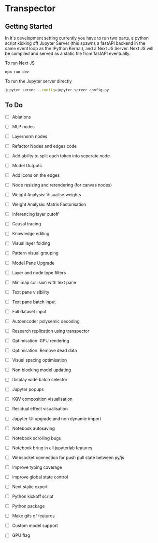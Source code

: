 # Transpector

## Getting Started

In it's development setting currently you have to run two parts, a python script kicking off Jupyter Server (this spawns a fastAPI backend in the same event loop as the IPython Kernal), and a Next JS Server. Next JS will be compiled and served as a static file from fastAPI eventually.

To run Next JS
```bash
npm run dev
```

To run the Jupyter server directly
```bash
jupyter server --config=jupyter_server_config.py
```

## To Do

- [ ] Ablations
- [ ] MLP nodes
- [ ] Layernorm nodes
- [ ] Refactor Nodes and edges code
- [ ] Add ability to split each token into seperate node
- [ ] Model Outputs
- [ ] Add icons on the edges
- [ ] Node resizing and rerendering (for canvas nodes)
- [ ] Weight Analysis: Visualise weights
- [ ] Weight Analysis: Matrix Factorisation
- [ ] Inferencing layer cutoff
- [ ] Causal tracing
- [ ] Knowledge editing
- [ ] Visual layer folding
- [ ] Pattern visual grouping
- [ ] Model Pane Upgrade
- [ ] Layer and node type filters
- [ ] Minimap collision with text pane
- [ ] Text pane visibility
- [ ] Text pane batch input
- [ ] Full dataset input
- [ ] Autoencoder polysemic decoding
- [ ] Research replication using transpector
- [ ] Optimisation: GPU rendering
- [ ] Optimisation: Remove dead data
- [ ] Visual spacing optimisation
- [ ] Non blocking model updating
- [ ] Display wide batch selector
- [ ] Jupyter popups
- [ ] KQV composition visualisation
- [ ] Residual effect visualisation
- [ ] Jupyter-UI upgrade and non dynamic import
- [ ] Notebook autosaving
- [ ] Notebook scrolling bugs
- [ ] Notebook bring in all jupyterlab features
- [ ] Websocket connection for push pull state between py/js
- [ ] Improve typing coverage
- [ ] Improve global state control
- [ ] Next static export
- [ ] Python kickoff script
- [ ] Python package 
- [ ] Make gifs of features
- [ ] Custom model support
- [ ] GPU flag

